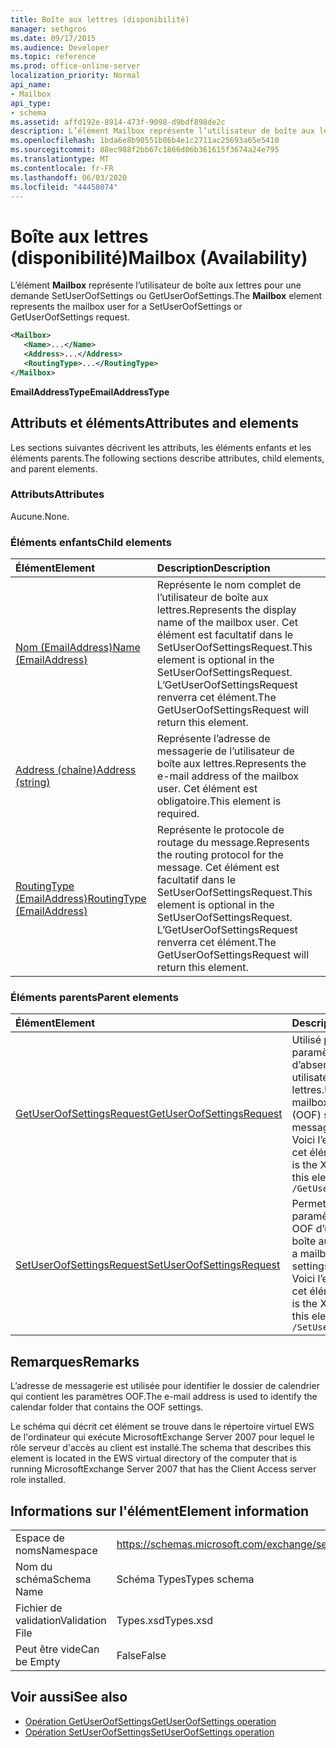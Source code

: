 ```yaml
---
title: Boîte aux lettres (disponibilité)
manager: sethgros
ms.date: 09/17/2015
ms.audience: Developer
ms.topic: reference
ms.prod: office-online-server
localization_priority: Normal
api_name:
- Mailbox
api_type:
- schema
ms.assetid: affd192e-8914-473f-9098-d9bdf898de2c
description: L’élément Mailbox représente l’utilisateur de boîte aux lettres pour une demande SetUserOofSettings ou GetUserOofSettings.
ms.openlocfilehash: 1bda6e8b90551b86b4e1c2711ac25693a65e5410
ms.sourcegitcommit: 88ec988f2bb67c1866d06b361615f3674a24e795
ms.translationtype: MT
ms.contentlocale: fr-FR
ms.lasthandoff: 06/03/2020
ms.locfileid: "44458074"
---
```

# <a name="mailbox-availability"></a><span data-ttu-id="e9dbc-103">Boîte aux lettres (disponibilité)</span><span class="sxs-lookup"><span data-stu-id="e9dbc-103">Mailbox (Availability)</span></span>

<span data-ttu-id="e9dbc-104">L’élément **Mailbox** représente l’utilisateur de boîte aux lettres pour une demande SetUserOofSettings ou GetUserOofSettings.</span><span class="sxs-lookup"><span data-stu-id="e9dbc-104">The **Mailbox** element represents the mailbox user for a SetUserOofSettings or GetUserOofSettings request.</span></span> 
  
```xml
<Mailbox>
   <Name>...</Name>
   <Address>...</Address>
   <RoutingType>...</RoutingType>
</Mailbox>
```

<span data-ttu-id="e9dbc-105">**EmailAddressType**</span><span class="sxs-lookup"><span data-stu-id="e9dbc-105">**EmailAddressType**</span></span>

## <a name="attributes-and-elements"></a><span data-ttu-id="e9dbc-106">Attributs et éléments</span><span class="sxs-lookup"><span data-stu-id="e9dbc-106">Attributes and elements</span></span>

<span data-ttu-id="e9dbc-107">Les sections suivantes décrivent les attributs, les éléments enfants et les éléments parents.</span><span class="sxs-lookup"><span data-stu-id="e9dbc-107">The following sections describe attributes, child elements, and parent elements.</span></span>
  
### <a name="attributes"></a><span data-ttu-id="e9dbc-108">Attributs</span><span class="sxs-lookup"><span data-stu-id="e9dbc-108">Attributes</span></span>

<span data-ttu-id="e9dbc-109">Aucune.</span><span class="sxs-lookup"><span data-stu-id="e9dbc-109">None.</span></span>
  
### <a name="child-elements"></a><span data-ttu-id="e9dbc-110">Éléments enfants</span><span class="sxs-lookup"><span data-stu-id="e9dbc-110">Child elements</span></span>

|<span data-ttu-id="e9dbc-111">**Élément**</span><span class="sxs-lookup"><span data-stu-id="e9dbc-111">**Element**</span></span>|<span data-ttu-id="e9dbc-112">**Description**</span><span class="sxs-lookup"><span data-stu-id="e9dbc-112">**Description**</span></span>|
|:-----|:-----|
|[<span data-ttu-id="e9dbc-113">Nom (EmailAddress)</span><span class="sxs-lookup"><span data-stu-id="e9dbc-113">Name (EmailAddress)</span></span>](name-emailaddress.md) <br/> |<span data-ttu-id="e9dbc-114">Représente le nom complet de l’utilisateur de boîte aux lettres.</span><span class="sxs-lookup"><span data-stu-id="e9dbc-114">Represents the display name of the mailbox user.</span></span> <span data-ttu-id="e9dbc-115">Cet élément est facultatif dans le SetUserOofSettingsRequest.</span><span class="sxs-lookup"><span data-stu-id="e9dbc-115">This element is optional in the SetUserOofSettingsRequest.</span></span> <span data-ttu-id="e9dbc-116">L’GetUserOofSettingsRequest renverra cet élément.</span><span class="sxs-lookup"><span data-stu-id="e9dbc-116">The GetUserOofSettingsRequest will return this element.</span></span>  <br/> |
|[<span data-ttu-id="e9dbc-117">Address (chaîne)</span><span class="sxs-lookup"><span data-stu-id="e9dbc-117">Address (string)</span></span>](address-string.md) <br/> |<span data-ttu-id="e9dbc-118">Représente l’adresse de messagerie de l’utilisateur de boîte aux lettres.</span><span class="sxs-lookup"><span data-stu-id="e9dbc-118">Represents the e-mail address of the mailbox user.</span></span> <span data-ttu-id="e9dbc-119">Cet élément est obligatoire.</span><span class="sxs-lookup"><span data-stu-id="e9dbc-119">This element is required.</span></span>  <br/> |
|[<span data-ttu-id="e9dbc-120">RoutingType (EmailAddress)</span><span class="sxs-lookup"><span data-stu-id="e9dbc-120">RoutingType (EmailAddress)</span></span>](routingtype-emailaddress.md) <br/> |<span data-ttu-id="e9dbc-121">Représente le protocole de routage du message.</span><span class="sxs-lookup"><span data-stu-id="e9dbc-121">Represents the routing protocol for the message.</span></span> <span data-ttu-id="e9dbc-122">Cet élément est facultatif dans le SetUserOofSettingsRequest.</span><span class="sxs-lookup"><span data-stu-id="e9dbc-122">This element is optional in the SetUserOofSettingsRequest.</span></span> <span data-ttu-id="e9dbc-123">L’GetUserOofSettingsRequest renverra cet élément.</span><span class="sxs-lookup"><span data-stu-id="e9dbc-123">The GetUserOofSettingsRequest will return this element.</span></span>  <br/> |
   
### <a name="parent-elements"></a><span data-ttu-id="e9dbc-124">Éléments parents</span><span class="sxs-lookup"><span data-stu-id="e9dbc-124">Parent elements</span></span>

|<span data-ttu-id="e9dbc-125">**Élément**</span><span class="sxs-lookup"><span data-stu-id="e9dbc-125">**Element**</span></span>|<span data-ttu-id="e9dbc-126">**Description**</span><span class="sxs-lookup"><span data-stu-id="e9dbc-126">**Description**</span></span>|
|:-----|:-----|
|[<span data-ttu-id="e9dbc-127">GetUserOofSettingsRequest</span><span class="sxs-lookup"><span data-stu-id="e9dbc-127">GetUserOofSettingsRequest</span></span>](getuseroofsettingsrequest.md) <br/> |<span data-ttu-id="e9dbc-128">Utilisé pour obtenir les paramètres et les messages d’absence du Bureau d’un utilisateur de boîte aux lettres.</span><span class="sxs-lookup"><span data-stu-id="e9dbc-128">Used to get a mailbox user's Out of Office (OOF) settings and messages.</span></span>  <br/> <span data-ttu-id="e9dbc-129">Voici l’expression XPath de cet élément :</span><span class="sxs-lookup"><span data-stu-id="e9dbc-129">The following is the XPath expression to this element:</span></span>  <br/>  `/GetUserOofSettingsRequest` <br/> |
|[<span data-ttu-id="e9dbc-130">SetUserOofSettingsRequest</span><span class="sxs-lookup"><span data-stu-id="e9dbc-130">SetUserOofSettingsRequest</span></span>](setuseroofsettingsrequest.md) <br/> |<span data-ttu-id="e9dbc-131">Permet de définir les paramètres et les messages OOF d’un utilisateur de boîte aux lettres.</span><span class="sxs-lookup"><span data-stu-id="e9dbc-131">Used to set a mailbox user's OOF settings and messages.</span></span>  <br/> <span data-ttu-id="e9dbc-132">Voici l’expression XPath de cet élément :</span><span class="sxs-lookup"><span data-stu-id="e9dbc-132">The following is the XPath expression to this element:</span></span>  <br/>  `/SetUserOofSettingsRequest` <br/> |
   
## <a name="remarks"></a><span data-ttu-id="e9dbc-133">Remarques</span><span class="sxs-lookup"><span data-stu-id="e9dbc-133">Remarks</span></span>

<span data-ttu-id="e9dbc-134">L’adresse de messagerie est utilisée pour identifier le dossier de calendrier qui contient les paramètres OOF.</span><span class="sxs-lookup"><span data-stu-id="e9dbc-134">The e-mail address is used to identify the calendar folder that contains the OOF settings.</span></span> 
  
<span data-ttu-id="e9dbc-135">Le schéma qui décrit cet élément se trouve dans le répertoire virtuel EWS de l'ordinateur qui exécute MicrosoftExchange Server 2007 pour lequel le rôle serveur d'accès au client est installé.</span><span class="sxs-lookup"><span data-stu-id="e9dbc-135">The schema that describes this element is located in the EWS virtual directory of the computer that is running MicrosoftExchange Server 2007 that has the Client Access server role installed.</span></span>
  
## <a name="element-information"></a><span data-ttu-id="e9dbc-136">Informations sur l'élément</span><span class="sxs-lookup"><span data-stu-id="e9dbc-136">Element information</span></span>

|||
|:-----|:-----|
|<span data-ttu-id="e9dbc-137">Espace de noms</span><span class="sxs-lookup"><span data-stu-id="e9dbc-137">Namespace</span></span>  <br/> |https://schemas.microsoft.com/exchange/services/2006/types  <br/> |
|<span data-ttu-id="e9dbc-138">Nom du schéma</span><span class="sxs-lookup"><span data-stu-id="e9dbc-138">Schema Name</span></span>  <br/> |<span data-ttu-id="e9dbc-139">Schéma Types</span><span class="sxs-lookup"><span data-stu-id="e9dbc-139">Types schema</span></span>  <br/> |
|<span data-ttu-id="e9dbc-140">Fichier de validation</span><span class="sxs-lookup"><span data-stu-id="e9dbc-140">Validation File</span></span>  <br/> |<span data-ttu-id="e9dbc-141">Types.xsd</span><span class="sxs-lookup"><span data-stu-id="e9dbc-141">Types.xsd</span></span>  <br/> |
|<span data-ttu-id="e9dbc-142">Peut être vide</span><span class="sxs-lookup"><span data-stu-id="e9dbc-142">Can be Empty</span></span>  <br/> |<span data-ttu-id="e9dbc-143">False</span><span class="sxs-lookup"><span data-stu-id="e9dbc-143">False</span></span>  <br/> |
   
## <a name="see-also"></a><span data-ttu-id="e9dbc-144">Voir aussi</span><span class="sxs-lookup"><span data-stu-id="e9dbc-144">See also</span></span>

- [<span data-ttu-id="e9dbc-145">Opération GetUserOofSettings</span><span class="sxs-lookup"><span data-stu-id="e9dbc-145">GetUserOofSettings operation</span></span>](getuseroofsettings-operation.md)
- [<span data-ttu-id="e9dbc-146">Opération SetUserOofSettings</span><span class="sxs-lookup"><span data-stu-id="e9dbc-146">SetUserOofSettings operation</span></span>](setuseroofsettings-operation.md)

